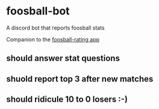 # foosball-bot
A discord bot that reports foosball stats

Companion to the [foosball-rating app](https://github.com/gugi9000/foosball-rating) 

## should answer stat questions 

## shuold report top 3 after new matches

## should ridicule 10 to 0 losers :-)
